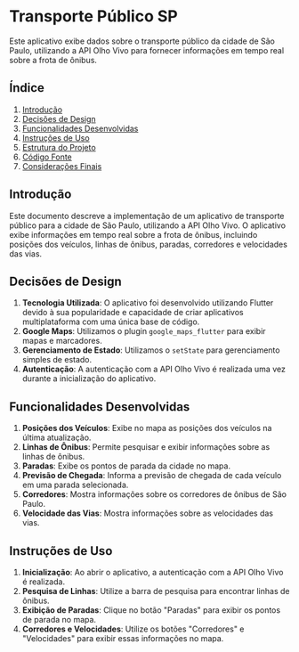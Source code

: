 # Transporte Público SP

Este aplicativo exibe dados sobre o transporte público da cidade de São Paulo, utilizando a API Olho Vivo para fornecer informações em tempo real sobre a frota de ônibus.

## Índice

1. [Introdução](#introdução)
2. [Decisões de Design](#decisões-de-design)
3. [Funcionalidades Desenvolvidas](#funcionalidades-desenvolvidas)
4. [Instruções de Uso](#instruções-de-uso)
5. [Estrutura do Projeto](#estrutura-do-projeto)
6. [Código Fonte](#código-fonte)
7. [Considerações Finais](#considerações-finais)

## Introdução

Este documento descreve a implementação de um aplicativo de transporte público para a cidade de São Paulo, utilizando a API Olho Vivo. O aplicativo exibe informações em tempo real sobre a frota de ônibus, incluindo posições dos veículos, linhas de ônibus, paradas, corredores e velocidades das vias.

## Decisões de Design

1. **Tecnologia Utilizada**: O aplicativo foi desenvolvido utilizando Flutter devido à sua popularidade e capacidade de criar aplicativos multiplataforma com uma única base de código.
2. **Google Maps**: Utilizamos o plugin `google_maps_flutter` para exibir mapas e marcadores.
3. **Gerenciamento de Estado**: Utilizamos o `setState` para gerenciamento simples de estado.
4. **Autenticação**: A autenticação com a API Olho Vivo é realizada uma vez durante a inicialização do aplicativo.

## Funcionalidades Desenvolvidas

1. **Posições dos Veículos**: Exibe no mapa as posições dos veículos na última atualização.
2. **Linhas de Ônibus**: Permite pesquisar e exibir informações sobre as linhas de ônibus.
3. **Paradas**: Exibe os pontos de parada da cidade no mapa.
4. **Previsão de Chegada**: Informa a previsão de chegada de cada veículo em uma parada selecionada.
5. **Corredores**: Mostra informações sobre os corredores de ônibus de São Paulo.
6. **Velocidade das Vias**: Mostra informações sobre as velocidades das vias.

## Instruções de Uso

1. **Inicialização**: Ao abrir o aplicativo, a autenticação com a API Olho Vivo é realizada.
2. **Pesquisa de Linhas**: Utilize a barra de pesquisa para encontrar linhas de ônibus.
3. **Exibição de Paradas**: Clique no botão "Paradas" para exibir os pontos de parada no mapa.
4. **Corredores e Velocidades**: Utilize os botões "Corredores" e "Velocidades" para exibir essas informações no mapa.